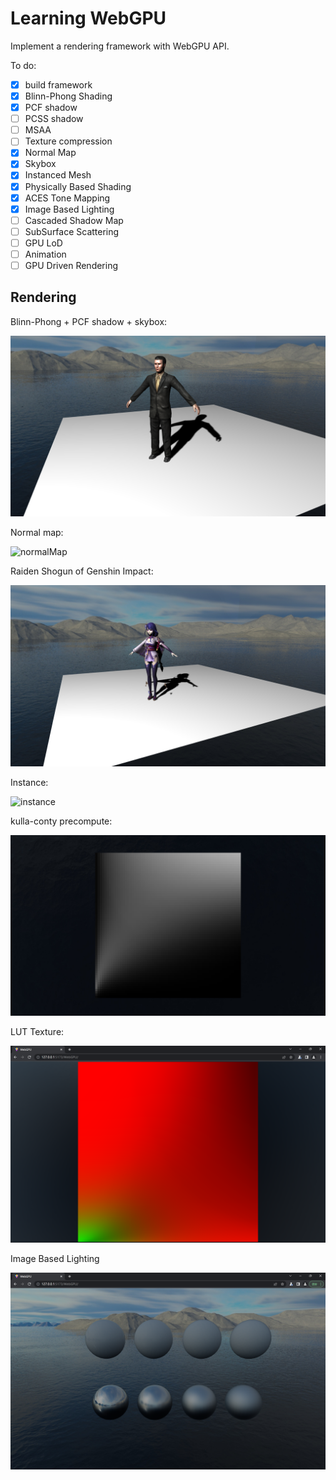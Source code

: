# Learning WebGPU

Implement a rendering framework with WebGPU API.

To do:

- [x] build framework
- [x] Blinn-Phong Shading
- [x] PCF shadow
- [ ] PCSS shadow
- [ ] MSAA
- [ ] Texture compression
- [x] Normal Map
- [x] Skybox
- [x] Instanced Mesh
- [x] Physically Based Shading
- [x] ACES Tone Mapping
- [x] Image Based Lighting
- [ ] Cascaded Shadow Map
- [ ] SubSurface Scattering
- [ ] GPU LoD
- [ ] Animation
- [ ] GPU Driven Rendering

## Rendering

Blinn-Phong + PCF shadow + skybox:

![man](img/man.png)

Normal map:

![normalMap](img/normalMap.png)

Raiden Shogun of Genshin Impact:

![ying](img/ying.png)

Instance:

![instance](img/instance.png)

kulla-conty precompute:

![kulla_conty_percompute](img/kulla_conty_percompute.png)

LUT Texture:

![lut](img/lut.png)

Image Based Lighting

![IBL](img/IBL.png)